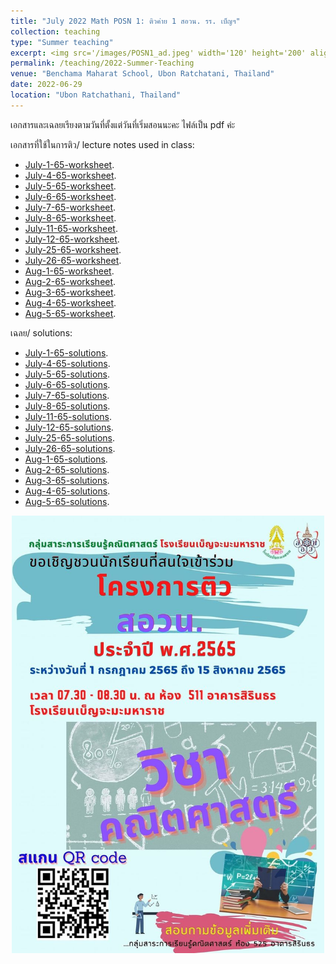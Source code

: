 ```yaml
---
title: "July 2022 Math POSN 1: ติวค่าย 1 สอวน. รร. เบ็ญฯ"
collection: teaching
type: "Summer teaching"
excerpt: <img src='/images/POSN1_ad.jpeg' width='120' height='200' align="right" hspace="20"> I'm very honored to be invited as a lecturer to help prepare high school students at Benchama Maharat School for the POSN 1 camp this year. (POSN 1 is the first regional round which leads towards the International Mathematical Olympiad.) Please visit this page to find the lecture notes and solutions I used in my teaching (Note-- Every lecture note is in Thai). โจทย์ปัญหาที่ใช้ในการสอนพร้อมทั้งเฉลยอยู่ในเพจนี้นะคะ สามารถคลิกเข้าไปโหลดได้เลยค่ะ ขอขอบคุณทางหมวดคณิตศาสตร์โรงเรียนเบ็ญจะมะมหาราชที่เชิญมาให้ความรู้กับน้องๆค่ะ
permalink: /teaching/2022-Summer-Teaching
venue: "Benchama Maharat School, Ubon Ratchatani, Thailand"
date: 2022-06-29
location: "Ubon Ratchathani, Thailand"
---
```


เอกสารและเฉลยเรียงตามวันที่ตั้งแต่วันที่เริ่มสอนนะคะ ไฟล์เป็น pdf ค่ะ 

เอกสารที่ใช้ในการติว/ lecture notes used in class: 

* [July-1-65-worksheet](http://ploynawapan.github.io/files/POSN_07_01_22.pdf).
* [July-4-65-worksheet](http://ploynawapan.github.io/files/POSN_07_04_22.pdf).
* [July-5-65-worksheet](http://ploynawapan.github.io/files/POSN_07_05_22.pdf).
* [July-6-65-worksheet](http://ploynawapan.github.io/files/POSN_07_06_22.pdf).
* [July-7-65-worksheet](http://ploynawapan.github.io/files/POSN_07_07_22.pdf).
* [July-8-65-worksheet](http://ploynawapan.github.io/files/POSN_07_08_22.pdf).
* [July-11-65-worksheet](http://ploynawapan.github.io/files/POSN_07_11_22.pdf).
* [July-12-65-worksheet](http://ploynawapan.github.io/files/POSN_07_12_22.pdf).
* [July-25-65-worksheet](http://ploynawapan.github.io/files/POSN_07_25_22.pdf).
* [July-26-65-worksheet](http://ploynawapan.github.io/files/POSN_07_26_22.pdf).
* [Aug-1-65-worksheet](http://ploynawapan.github.io/files/POSN_08_01_22.pdf).
* [Aug-2-65-worksheet](http://ploynawapan.github.io/files/POSN_08_02_22.pdf).
* [Aug-3-65-worksheet](http://ploynawapan.github.io/files/POSN_08_03_22.pdf).
* [Aug-4-65-worksheet](http://ploynawapan.github.io/files/POSN_08_04_22.pdf).
* [Aug-5-65-worksheet](http://ploynawapan.github.io/files/POSN_08_05_22.pdf).


เฉลย/ solutions:

* [July-1-65-solutions](http://ploynawapan.github.io/files/Sol_POSN_07_01_22.pdf).
* [July-4-65-solutions](http://ploynawapan.github.io/files/Sol_POSN_07_04_22.pdf).
* [July-5-65-solutions](http://ploynawapan.github.io/files/Sol_POSN_07_05_22.pdf).
* [July-6-65-solutions](http://ploynawapan.github.io/files/Sol_POSN_07_06_22.pdf).
* [July-7-65-solutions](http://ploynawapan.github.io/files/Sol_POSN_07_07_22.pdf).
* [July-8-65-solutions](http://ploynawapan.github.io/files/Sol_POSN_07_08_22.pdf).
* [July-11-65-solutions](http://ploynawapan.github.io/files/Sol_POSN_07_11_22.pdf).
* [July-12-65-solutions](http://ploynawapan.github.io/files/Sol_POSN_07_12_22.pdf).
* [July-25-65-solutions](http://ploynawapan.github.io/files/Sol_POSN_07_25_22.pdf).
* [July-26-65-solutions](http://ploynawapan.github.io/files/Sol_POSN_07_26_22.pdf).
* [Aug-1-65-solutions](http://ploynawapan.github.io/files/Sol_POSN_08_01_22.pdf).
* [Aug-2-65-solutions](http://ploynawapan.github.io/files/Sol_POSN_08_02_22.pdf).
* [Aug-3-65-solutions](http://ploynawapan.github.io/files/Sol_POSN_08_03_22.pdf).
* [Aug-4-65-solutions](http://ploynawapan.github.io/files/Sol_POSN_08_04_22.pdf).
* [Aug-5-65-solutions](http://ploynawapan.github.io/files/Sol_POSN_08_05_22.pdf).
<p align="center">
  <img src="/images/POSN1_ad.jpeg" width='500' height='700'>
</p>
